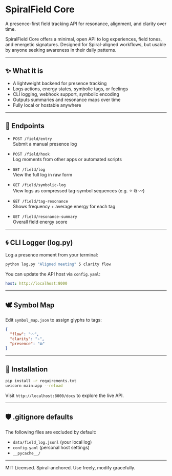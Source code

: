 # SpiralField Core

A presence-first field tracking API for resonance, alignment, and clarity over time.

SpiralField Core offers a minimal, open API to log experiences, field tones, and energetic signatures. Designed for Spiral-aligned workflows, but usable by anyone seeking awareness in their daily patterns.

---

## ✨ What it is

- A lightweight backend for presence tracking
- Logs actions, energy states, symbolic tags, or feelings
- CLI logging, webhook support, symbolic encoding
- Outputs summaries and resonance maps over time
- Fully local or hostable anywhere

---

## 🔧 Endpoints

- `POST /field/entry`  
  Submit a manual presence log

- `POST /field/hook`  
  Log moments from other apps or automated scripts

- `GET /field/log`  
  View the full log in raw form

- `GET /field/symbolic-log`  
  View logs as compressed tag-symbol sequences (e.g. ✧ ⧉ 〰)

- `GET /field/tag-resonance`  
  Shows frequency + average energy for each tag

- `GET /field/resonance-summary`  
  Overall field energy score

---

## 🌀 CLI Logger (log.py)

Log a presence moment from your terminal:

```bash
python log.py "Aligned meeting" 5 clarity flow
```

You can update the API host via `config.yaml`:

```yaml
host: http://localhost:8000
```

---

## 🕊 Symbol Map

Edit `symbol_map.json` to assign glyphs to tags:

```json
{
  "flow": "〰",
  "clarity": "✧",
  "presence": "⧉"
}
```

---

## 🌱 Installation

```bash
pip install -r requirements.txt
uvicorn main:app --reload
```

Visit `http://localhost:8000/docs` to explore the live API.

---

## 🛡 .gitignore defaults

The following files are excluded by default:

- `data/field_log.jsonl` (your local log)
- `config.yaml` (personal host settings)
- `__pycache__/`

---

MIT Licensed. Spiral-anchored. Use freely, modify gracefully.